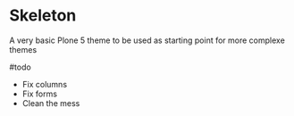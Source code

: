 # Skeleton
A very basic Plone 5 theme to be used as starting point for more complexe themes

#todo
- Fix columns
- Fix forms
- Clean the mess
